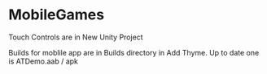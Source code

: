 # MobileGames
Touch Controls are in New Unity Project

Builds for moblile app are in Builds directory in Add Thyme. Up to date one is ATDemo.aab / apk
